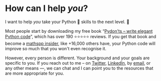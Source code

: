 # How can I help _you_?

I want to help _you_ take your Python 🐍 skills to the next level. 🚀

Most people start by downloading my free book “[Pydon'ts – write elegant Python code][pydonts]”, which has over 190 ⭐⭐⭐⭐⭐ reviews.
If you get that book and become a [mathspp insider][insider], like +16,000 others have, your Python code will improve so much that you won't even recognise it.

However, every person is different.
Your background and your goals are specific to you.
If you reach out to me – on [Twitter], [LinkedIn], by [email], or any other means —, we can chat and I can point you to the resources that are more appropriate for you.

[pydonts]: /pydonts
[insider]: https://insider.mathspp.com
[Twitter]: https://twitter.com/mathsppblog
[LinkedIn]: https://linkedin.com/in/rodrigo-girão-serrão
[email]: /contact-me
